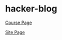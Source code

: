 # hacker-blog
[Course Page](https://www3.nd.edu/~pbui/teaching/cse.40842.sp21/)

[Site Page](https://nuolong.github.io/hacker-blog/)
